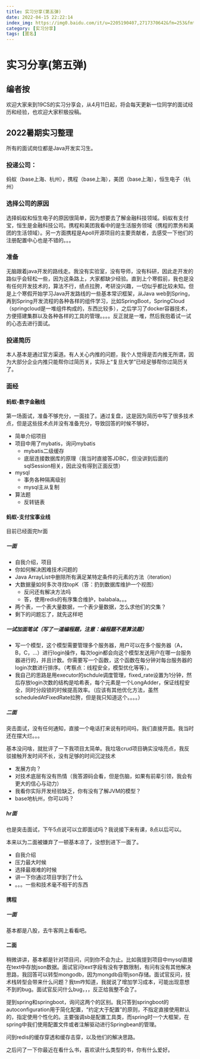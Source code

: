 ```yaml
---
title: 实习分享(第五弹)
date: 2022-04-15 22:22:14
index_img: https://img0.baidu.com/it/u=2205190407,2717370642&fm=253&fmt=auto&app=138&f=PNG?w=500&h=322
category: [实习分享]
tags: [匿名]
---
```


# 实习分享(第五弹)

## 编者按 

欢迎大家来到19CS的实习分享会，从4月11日起，将会每天更新一位同学的面试经历和经验，也欢迎大家积极投稿。

## 2022暑期实习整理

所有的面试岗位都是Java开发实习生。

### 投递公司：

蚂蚁（base上海、杭州），携程（base上海），美团（base上海），恒生电子（杭州）

### 选择公司的原因

选择蚂蚁和恒生电子的原因很简单，因为想要去了解金融科技领域。蚂蚁有支付宝，恒生是金融科技公司。携程和美团我看中的是生活服务领域（携程的票务和美团的生活领域）。另一方面携程是Apoll开源项目的主要贡献者，去感受一下他们的注册配置中心也是不错的。。。

### 准备

无脑跟着java开发的路线走。我没有实验室，没有导师，没有科研，因此走开发的路似乎会轻松一些，因为这条路上，大家都缺少经验。直到上个寒假前，我也是没有任何开发技术的，算法不行，绩点拉胯，考研没兴趣，一切似乎都比较未知。但是上个寒假开始学习Java开发路线的一些基本常识框架，从Java web到Spring，再到Spring开发流程的各种各样的组件学习，比如SpringBoot，SpringCloud（springcloud是一堆组件构成的，东西比较多），之后学习了docker容器技术，方便搭建集群以及各种各样的工具的管理。。。。反正就是一堆，然后我抱着试一试的心态去进行面试。

### 投递简历

本人基本是通过官方渠道。有人关心内推的问题，我个人觉得是否内推无所谓，因为大部分企业内推只能帮你过简历关，实际上“复旦大学”已经足够帮你过简历关了。

### 面经

#### 蚂蚁-数字金融线

第一场面试，准备不够充分，一面挂了。通过复盘，这是因为简历中写了很多技术点，但是这些技术点并没有准备充分，导致回答的时候不够好。

- 简单介绍项目
- 项目中用了mybatis，询问mybatis
  - mybatis二级缓存
  - 底层连接数据库的原理（我当时直接答JDBC，但没讲到后面的sqlSession相关，因此没有得到正面反馈）
- mysql
  - 事务各种隔离级别
  - mysql主从复制
- 算法题
  - 反转链表

#### 蚂蚁-支付宝事业线

目前已经面完hr面

##### 一面

- 自我介绍，项目
- 你如何解决困难技术问题的
- Java ArrayList中删除所有满足某特定条件的元素的方法（iteration）
- 大数据量如何多次寻找topK（答：扔到数据库维护一个视图）
  - 反问还有解决方法吗
  - 答，使用redis的有序集合维护，balabala。。。
- 两个表，一个表大量数据，一个表少量数据，怎么求他们的交集？
- 剩下的问题忘了，就先这样吧

##### 一试加面笔试（写了一道编程题，注意：编程题不是算法题）

- 写一个模型，这个模型需要管理多个服务器，用户可以在多个服务器（A，B，C，...）进行login操作，每次login都会向这个模型发送用户在哪一台服务器进行的，并且计数。你需要写一个函数，这个函数在每分钟对每台服务器的login次数进行排序。（考察点：线程安全，模型优化等等）。
- 我自己的思路是用executor的schdule调度管理，fixed_rate设置为1分钟，然后存放login次数的结构是哈希表，每个元素是一个LongAdder，保证线程安全，同时分段锁的时候提高效率。（应该有其他优化方法，虽然scheduledAtFixedRate拉胯，但是我只知道这个。。。。）

##### 二面

突击面试，没有任何通知，直接一个电话打来说有时间吗，我们直接开面。我当时还在摆大烂。。。

基本没问啥，就批评了一下我项目太简单。我垃圾crud项目确实没啥亮点，我反驳接触开发时间不长，没有足够的时间沉淀技术

- 发展方向？
- 对技术底层有没有热情（我答源码会看，但是伤脑，如果有前辈引领，我会有更大的信心与动力）
- 我看你实际开发经验缺乏，你有没有了解JVM的模型？
- base地杭州，你可以吗？



##### hr面

也是突击面试，下午5点说可以立即面试吗？我说接下来有课，8点以后可以。

本来以为二面被嫌弃了一顿基本凉了，没想到进下一面了。

- 自我介绍
- 压力最大时候
- 选择最艰难的时候
- 讲一下你通过项目学到了什么
- 。。。一些和技术毫不相干的东西



#### 携程

##### 一面

基本都是八股，去牛客网上看看吧。

#### 二面

稍微讲讲，基本都是针对项目问，问到你不会为止。比如我提到项目中mysql直接在text中存放json数据。面试官问text字段有没有字数限制，有问有没有其他解决思路，我回答可以转型mongodb，因为mongdb自带json存储。面试官反问，技术栈转型会带来什么问题？我tm咋知道，我就说了增加学习成本，可能出现意想不到的bug。面试官反问什么bug，，，反正给我整不会了。

提到spring和springboot，询问这两个的区别。我只答到springboot的autoconfiguration用于简化配置，“约定大于配置”的原则，不指定直接使用默认的，指定使用个性化的。主要强调sb是配置工具类，而spring时一个大框架，在spring中我们使用配置文件或者注解驱动进行Springbean的管理。

问到redis的缓存穿透和缓存击穿，以及他们的解决思路。

之后问了一下你最近在看什么书，喜欢读什么类型的书，你有什么爱好。

